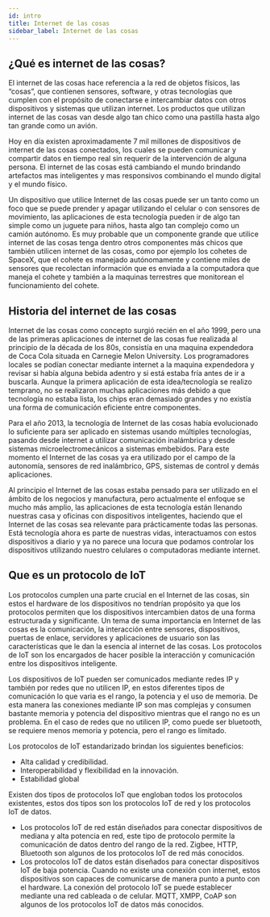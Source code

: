 ```yaml
---
id: intro
title: Internet de las cosas
sidebar_label: Internet de las cosas
---
```


## ¿Qué es internet de las cosas?

El internet de las cosas hace referencia a la red de objetos físicos, las “cosas”, que contienen sensores, software, y otras tecnologías que cumplen con el propósito de conectarse e intercambiar datos con otros dispositivos y sistemas que utilizan internet. Los productos que utilizan internet de las cosas van desde algo tan chico como una pastilla hasta algo tan grande como un avión.

Hoy en día existen aproximadamente 7 mil millones de dispositivos de internet de las cosas conectados, los cuales se pueden comunicar y compartir datos en tiempo real sin requerir de la intervención de alguna persona. El internet de las cosas está cambiando el mundo brindando artefactos mas inteligentes y mas responsivos combinando el mundo digital y el mundo físico.

Un dispositivo que utilice Internet de las cosas puede ser un tanto como un foco que se puede prender y apagar utilizando el celular o con sensores de movimiento, las aplicaciones de esta tecnología pueden ir de algo tan simple como un juguete para niños, hasta algo tan complejo como un camión autónomo. Es muy probable que un componente grande que utilice internet de las cosas tenga dentro otros componentes más chicos que también utilicen internet de las cosas, como por ejemplo los cohetes de SpaceX, que el cohete es manejado autónomamente y contiene miles de sensores que recolectan información que es enviada a la computadora que maneja el cohete y también a la maquinas terrestres que monitorean el funcionamiento del cohete.

## Historia del internet de las cosas

Internet de las cosas como concepto surgió recién en el año 1999, pero una de las primeras aplicaciones de internet de las cosas fue realizada al principio de la década de los 80s, consistía en una maquina expendedora de Coca Cola situada en Carnegie Melon University. Los programadores locales se podían conectar mediante internet a la maquina expendedora y revisar si había alguna bebida adentro y si está estaba fría antes de ir a buscarla. Aunque la primera aplicación de esta idea/tecnología se realizo temprano, no se realizaron muchas aplicaciones más debido a que tecnología no estaba lista, los chips eran demasiado grandes y no existía una forma de comunicación eficiente entre componentes.

Para el año 2013, la tecnología de Internet de las cosas había evolucionado lo suficiente para ser aplicado en sistemas usando múltiples tecnologías, pasando desde internet a utilizar comunicación inalámbrica y desde sistemas microelectromecánicos a sistemas embebidos. Para este momento el Internet de las cosas ya era utilizado por el campo de la autonomía, sensores de red inalámbrico, GPS, sistemas de control y demás aplicaciones.

Al principio el Internet de las cosas estaba pensado para ser utilizado en el ámbito de los negocios y manufactura, pero actualmente el enfoque se mucho más amplio, las aplicaciones de esta tecnología están llenando nuestras casa y oficinas con dispositivos inteligentes, haciendo que el Internet de las cosas sea relevante para prácticamente todas las personas. Está tecnología ahora es parte de nuestras vidas, interactuamos con estos dispositivos a diario y ya no parece una locura que podamos controlar los dispositivos utilizando nuestro celulares o computadoras mediante internet.

## Que es un protocolo de IoT

Los protocolos cumplen una parte crucial en el Internet de las cosas, sin estos el hardware de los dispositivos no tendrían propósito ya que los protocolos permiten que los dispositivos intercambien datos de una forma estructurada y significante. 
Un tema de suma importancia en Internet de las cosas es la comunicación, la interacción entre sensores, dispositivos, puertas de enlace, servidores y aplicaciones de usuario son las características que le dan la esencia al internet de las cosas. Los protocolos de IoT son los encargados de hacer posible la interacción y comunicación entre los dispositivos inteligente.

Los dispositivos de IoT pueden ser comunicados mediante redes IP y también por redes que no utilicen IP, en estos diferentes tipos de comunicación lo que varia es el rango, la potencia y el uso de memoria. De esta manera las conexiones mediante IP son mas complejas y consumen bastante memoria y potencia del dispositivo mientras que el rango no es un problema. En el caso de redes que no utilicen IP, como puede ser bluetooth, se requiere menos memoria y potencia, pero el rango es limitado.

Los protocolos de IoT estandarizado brindan los siguientes beneficios:
-	Alta calidad y credibilidad.
-	Interoperabilidad y flexibilidad en la innovación.
-	Estabilidad global

Existen dos tipos de protocolos IoT que engloban todos los protocolos existentes, estos dos tipos son los protocolos IoT de red y los protocolos IoT de datos. 
-   Los protocolos IoT de red están diseñados para conectar dispositivos de mediana y alta potencia en red, este tipo de protocolo permite la comunicación de datos dentro del rango de la red. Zigbee, HTTP, Bluetooth son algunos de los protocolos IoT de red más conocidos. 
-   Los protocolos IoT de datos están diseñados para conectar dispositivos IoT de baja potencia. Cuando no existe una conexión con internet, estos dispositivos son capaces de comunicarse de manera punto a punto con el hardware. La conexión del protocolo IoT se puede establecer mediante una red cableada o de celular. MQTT, XMPP, CoAP son algunos de los protocolos IoT de datos más conocidos.

